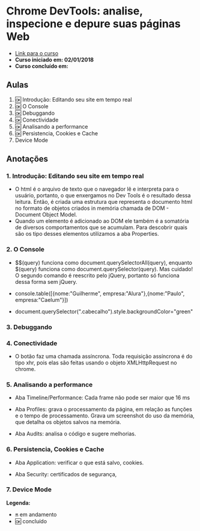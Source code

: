 # Chrome DevTools: analise, inspecione e depure suas páginas Web

- [Link para o curso](https://cursos.alura.com.br/course/chrome-devtools)
- **Curso iniciado em: 02/01/2018**
- **Curso concluído em:**

## Aulas

1. :ok: Introdução: Editando seu site em tempo real
2. :ok: O Console
3. :ok: Debuggando
4. :ok: Conectividade
5. :ok: Analisando a performance
6. :ok: Persistencia, Cookies e Cache
7. Device Mode

## Anotações

### 1. Introdução: Editando seu site em tempo real

- O html é o arquivo de texto que o navegador lê e interpreta para o usuário, portanto, o que enxergamos no Dev Tools é o resultado dessa leitura. Então, é criada uma estrutura que representa o documento html no formato de objetos criados in memória chamada de DOM - Document Object Model.
- Quando um elemento é adicionado ao DOM ele também é a somatória de diversos comportamentos que se acumulam. Para descobrir quais são os tipo desses elementos utilizamos a aba Properties.

### 2. O Console

- $$(query) funciona como document.querySelectorAll(query), enquanto $(query) funciona como document.querySelector(query). Mas cuidado! O segundo comando é reescrito pelo jQuery, portanto só funciona dessa forma sem jQuery.

- console.table([{nome:"Guilherme", empresa:"Alura"},{nome:"Paulo", empresa:"Caelum"}])

- document.querySelector(".cabecalho").style.backgroundColor="green"

### 3. Debuggando

### 4. Conectividade

- O botão faz uma chamada assíncrona. Toda requisição assíncrona é do tipo xhr, pois elas são feitas usando o objeto XMLHttpRequest no chrome.

### 5. Analisando a performance

- Aba Timeline/Performance: Cada frame não pode ser maior que 16 ms

- Aba Profiles: grava o processamento da página, em relação as funções e o tempo de processamento. Grava um screenshot do uso da memória, que detalha os objetos salvos na memória.

- Aba Audits: analisa o código e sugere melhorias.

### 6. Persistencia, Cookies e Cache

- Aba Application: verificar o que está salvo, cookies.

- Aba Security: certificados de segurança, 

### 7. Device Mode

**Legenda:**

- :on: em andamento
- :ok: concluído

